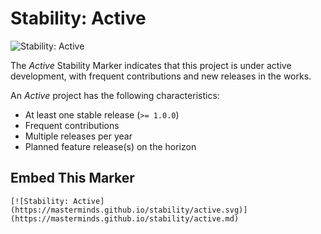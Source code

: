 # Stability: Active

![Stability: Active](https://masterminds.github.io/stability/active.svg)

The *Active* Stability Marker indicates that this project is under
active development, with frequent contributions and new releases in the
works.

An *Active* project has the following characteristics:

- At least one stable release (`>= 1.0.0`)
- Frequent contributions
- Multiple releases per year
- Planned feature release(s) on the horizon

## Embed This Marker

```
[![Stability: Active](https://masterminds.github.io/stability/active.svg)](https://masterminds.github.io/stability/active.md)
```
